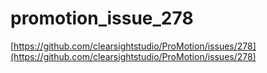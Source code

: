 promotion_issue_278
===================

[https://github.com/clearsightstudio/ProMotion/issues/278](https://github.com/clearsightstudio/ProMotion/issues/278)
